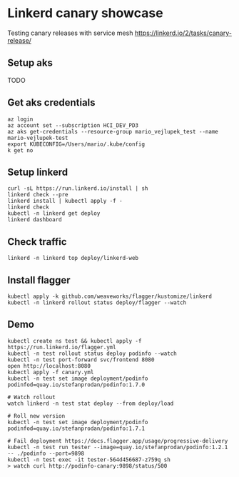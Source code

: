 Linkerd canary showcase
=======================

Testing canary releases with service mesh https://linkerd.io/2/tasks/canary-release/


Setup aks
---------

TODO

Get aks credentials 
-------------------

```
az login
az account set --subscription HCI_DEV_PD3
az aks get-credentials --resource-group mario_vejlupek_test --name mario-vejlupek-test
export KUBECONFIG=/Users/mario/.kube/config
k get no
```

Setup linkerd
-------------

```
curl -sL https://run.linkerd.io/install | sh
linkerd check --pre
linkerd install | kubectl apply -f -
linkerd check
kubectl -n linkerd get deploy
linkerd dashboard
```

Check traffic
-------------

```
linkerd -n linkerd top deploy/linkerd-web
```


Install flagger
---------------

```
kubectl apply -k github.com/weaveworks/flagger/kustomize/linkerd
kubectl -n linkerd rollout status deploy/flagger --watch
```


Demo
----

```
kubectl create ns test && kubectl apply -f https://run.linkerd.io/flagger.yml
kubectl -n test rollout status deploy podinfo --watch
kubectl -n test port-forward svc/frontend 8080
open http://localhost:8080
kubectl apply -f canary.yml 
kubectl -n test set image deployment/podinfo podinfod=quay.io/stefanprodan/podinfo:1.7.0

# Watch rollout
watch linkerd -n test stat deploy --from deploy/load  

# Roll new version
kubectl -n test set image deployment/podinfo podinfod=quay.io/stefanprodan/podinfo:1.7.1

# Fail deployment https://docs.flagger.app/usage/progressive-delivery
kubectl -n test run tester --image=quay.io/stefanprodan/podinfo:1.2.1 -- ./podinfo --port=9898 
kubectl -n test exec -it tester-564d456687-z759q sh
> watch curl http://podinfo-canary:9898/status/500
```

